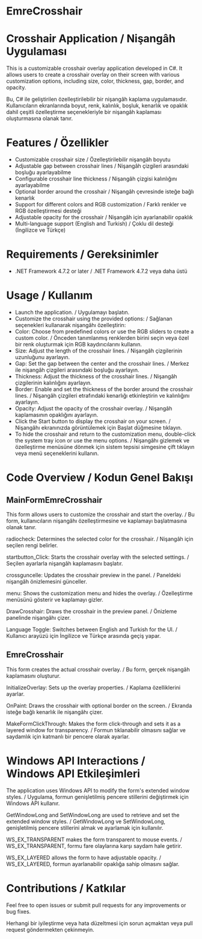 # EmreCrosshair
# Crosshair Application / Nişangâh Uygulaması

This is a customizable crosshair overlay application developed in C#. It allows users to create a crosshair overlay on their screen with various customization options, including size, color, thickness, gap, border, and opacity.

Bu, C# ile geliştirilen özelleştirilebilir bir nişangâh kaplama uygulamasıdır. Kullanıcıların ekranlarında boyut, renk, kalınlık, boşluk, kenarlık ve opaklık dahil çeşitli özelleştirme seçenekleriyle bir nişangâh kaplaması oluşturmasına olanak tanır.

# Features / Özellikler
- Customizable crosshair size / Özelleştirilebilir nişangâh boyutu
- Adjustable gap between crosshair lines / Nişangâh çizgileri arasındaki boşluğu ayarlayabilme
- Configurable crosshair line thickness / Nişangâh çizgisi kalınlığını ayarlayabilme
- Optional border around the crosshair / Nişangâh çevresinde isteğe bağlı kenarlık
- Support for different colors and RGB customization / Farklı renkler ve RGB özelleştirmesi desteği
- Adjustable opacity for the crosshair / Nişangâh için ayarlanabilir opaklık
- Multi-language support (English and Turkish) / Çoklu dil desteği (İngilizce ve Türkçe)

# Requirements / Gereksinimler
- .NET Framework 4.7.2 or later / .NET Framework 4.7.2 veya daha üstü

# Usage / Kullanım
- Launch the application. / Uygulamayı başlatın.
- Customize the crosshair using the provided options: / Sağlanan seçenekleri kullanarak nişangâhı özelleştirin:
- Color: Choose from predefined colors or use the RGB sliders to create a custom color. / Önceden tanımlanmış renklerden birini seçin veya özel bir renk oluşturmak için RGB kaydırıcılarını kullanın.
- Size: Adjust the length of the crosshair lines. / Nişangâh çizgilerinin uzunluğunu ayarlayın.
- Gap: Set the gap between the center and the crosshair lines. / Merkez ile nişangâh çizgileri arasındaki boşluğu ayarlayın.
- Thickness: Adjust the thickness of the crosshair lines. / Nişangâh çizgilerinin kalınlığını ayarlayın.
- Border: Enable and set the thickness of the border around the crosshair lines. / Nişangâh çizgileri etrafındaki kenarlığı etkinleştirin ve kalınlığını ayarlayın.
- Opacity: Adjust the opacity of the crosshair overlay. / Nişangâh kaplamasının opaklığını ayarlayın.
- Click the Start button to display the crosshair on your screen. / Nişangâhı ekranınızda görüntülemek için Başlat düğmesine tıklayın.
- To hide the crosshair and return to the customization menu, double-click the system tray icon or use the menu options. / Nişangâhı gizlemek ve özelleştirme menüsüne dönmek için sistem tepsisi simgesine çift tıklayın veya menü seçeneklerini kullanın.

# Code Overview / Kodun Genel Bakışı
## MainFormEmreCrosshair

This form allows users to customize the crosshair and start the overlay. / Bu form, kullanıcıların nişangâhı özelleştirmesine ve kaplamayı başlatmasına olanak tanır.

radiocheck: Determines the selected color for the crosshair. / Nişangâh için seçilen rengi belirler.

startbutton_Click: Starts the crosshair overlay with the selected settings. / Seçilen ayarlarla nişangâh kaplamasını başlatır.

crossguncelle: Updates the crosshair preview in the panel. / Paneldeki nişangâh önizlemesini günceller.

menu: Shows the customization menu and hides the overlay. / Özelleştirme menüsünü gösterir ve kaplamayı gizler.

DrawCrosshair: Draws the crosshair in the preview panel. / Önizleme panelinde nişangâhı çizer.

Language Toggle: Switches between English and Turkish for the UI. / Kullanıcı arayüzü için İngilizce ve Türkçe arasında geçiş yapar.

## EmreCrosshair

This form creates the actual crosshair overlay. / Bu form, gerçek nişangâh kaplamasını oluşturur.

InitializeOverlay: Sets up the overlay properties. / Kaplama özelliklerini ayarlar.

OnPaint: Draws the crosshair with optional border on the screen. / Ekranda isteğe bağlı kenarlık ile nişangâhı çizer.

MakeFormClickThrough: Makes the form click-through and sets it as a layered window for transparency. / Formun tıklanabilir olmasını sağlar ve saydamlık için katmanlı bir pencere olarak ayarlar.

# Windows API Interactions / Windows API Etkileşimleri

The application uses Windows API to modify the form's extended window styles. / Uygulama, formun genişletilmiş pencere stillerini değiştirmek için Windows API kullanır.

GetWindowLong and SetWindowLong are used to retrieve and set the extended window styles. / GetWindowLong ve SetWindowLong, genişletilmiş pencere stillerini almak ve ayarlamak için kullanılır.

WS_EX_TRANSPARENT makes the form transparent to mouse events. / WS_EX_TRANSPARENT, formu fare olaylarına karşı saydam hale getirir.

WS_EX_LAYERED allows the form to have adjustable opacity. / WS_EX_LAYERED, formun ayarlanabilir opaklığa sahip olmasını sağlar.

# Contributions / Katkılar

Feel free to open issues or submit pull requests for any improvements or bug fixes.

Herhangi bir iyileştirme veya hata düzeltmesi için sorun açmaktan veya pull request göndermekten çekinmeyin.

